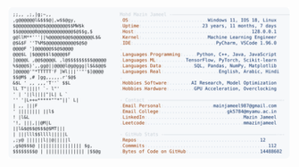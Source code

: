 <picture>
  <source srcset="https://raw.githubusercontent.com/mmazinjameel/mmazinjameel/main/dark_mode.svg?v=1760306914" media="(prefers-color-scheme: dark)">
  <img src="https://raw.githubusercontent.com/mmazinjameel/mmazinjameel/main/light_mode.svg?v=1760306914">
</picture>
